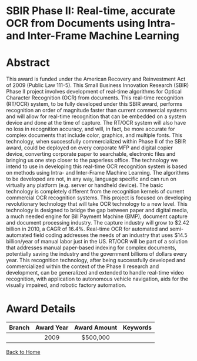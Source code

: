 
SBIR Phase II: Real-time, accurate OCR from Documents using Intra- and Inter-Frame Machine Learning
===================================================================================================

# Abstract


This award is funded under the American Recovery and Reinvestment Act of 2009 (Public Law 111-5).  This Small Business Innovation Research (SBIR) Phase II project involves development of real-time algorithms for Optical Character Recognition (OCR) from documents. This real-time recognition (RT/OCR) system, to be fully developed under this SBIR award, performs recognition an order of magnitude faster than current commercial systems and will allow for real-time recognition that can be embedded on a system device and done at the time of capture. The RT/OCR system will also have no loss in recognition accuracy, and will, in fact, be more accurate for complex documents that include color, graphics, and multiple fonts. This technology, when successfully commercialized within Phase II of the SBIR award, could be deployed on every corporate MFP and digital copier device, converting corporate paper to searchable, electronic files and bringing us one step closer to the paperless office. The technology we intend to use in developing this real-time OCR recognition system is based on methods using Intra- and Inter-Frame Machine Learning. The algorithms to be developed are not, in any way, language specific and can run on virtually any platform (e.g. server or handheld device). The basic technology is completely different from the recognition kernels of current commercial OCR recognition systems.  This project is focused on developing revolutionary technology that will take OCR technology to a new level. This
technology is designed to bridge the gap between paper and digital media, a much needed engine for Bill Payment Machine (BMP), document capture and document processing industry. The capture industry will grow to $2.42 billion in 2010, a CAGR of 16.4%. Real-time OCR for automated and semi-automated field coding addresses the needs of an industry that uses $14.5 billion/year of manual labor just in the US. RT/OCR will be part of a solution that addresses manual paper-based indexing for complex documents, potentially saving the industry and the government billions of dollars every year. This recognition technology, after being successfully developed and commercialized within the context of the Phase II research and development, can be generalized and extended to handle real-time video recognition, with application to autonomous vehicle navigation, aids for the visually impaired, and robotic factory automation.  

# Award Details

|Branch|Award Year|Award Amount|Keywords|
| :---: | :---: | :---: | :---: |
||2009|$500,000||
  
  


[Back to Home](https://github.com/chrischow/dod_sbir_awards/Reports/JT/#105)
